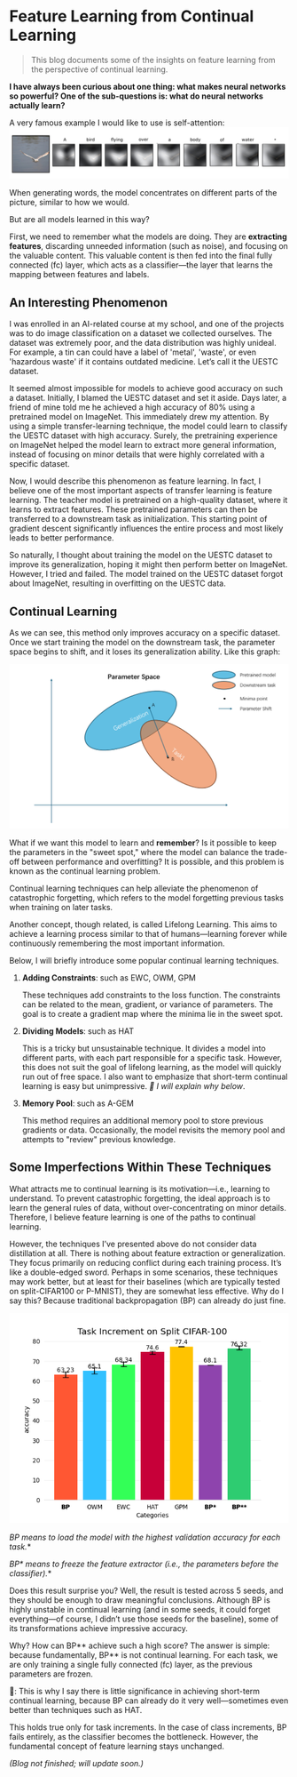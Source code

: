 # Feature Learning from Continual Learning

> This blog documents some of the insights on feature learning from the perspective of continual learning.

**I have always been curious about one thing: what makes neural networks so powerful? One of the sub-questions is: what do neural networks actually learn?**

A very famous example I would like to use is self-attention: ![image-20250220200020938](heatmap.png)

When generating words, the model concentrates on different parts of the picture, similar to how we would.

But are all models learned in this way?

First, we need to remember what the models are doing. They are **extracting features**, discarding unneeded information (such as noise), and focusing on the valuable content. This valuable content is then fed into the final fully connected (fc) layer, which acts as a classifier—the layer that learns the mapping between features and labels.

## An Interesting Phenomenon

I was enrolled in an AI-related course at my school, and one of the projects was to do image classification on a dataset we collected ourselves. The dataset was extremely poor, and the data distribution was highly unideal. For example, a tin can could have a label of 'metal', 'waste', or even 'hazardous waste' if it contains outdated medicine. Let’s call it the UESTC dataset.

It seemed almost impossible for models to achieve good accuracy on such a dataset. Initially, I blamed the UESTC dataset and set it aside. Days later, a friend of mine told me he achieved a high accuracy of 80% using a pretrained model on ImageNet. This immediately drew my attention. By using a simple transfer-learning technique, the model could learn to classify the UESTC dataset with high accuracy. Surely, the pretraining experience on ImageNet helped the model learn to extract more general information, instead of focusing on minor details that were highly correlated with a specific dataset.

Now, I would describe this phenomenon as feature learning. In fact, I believe one of the most important aspects of transfer learning is feature learning. The teacher model is pretrained on a high-quality dataset, where it learns to extract features. These pretrained parameters can then be transferred to a downstream task as initialization. This starting point of gradient descent significantly influences the entire process and most likely leads to better performance.

So naturally, I thought about training the model on the UESTC dataset to improve its generalization, hoping it might then perform better on ImageNet. However, I tried and failed. The model trained on the UESTC dataset forgot about ImageNet, resulting in overfitting on the UESTC data.

## Continual Learning

As we can see, this method only improves accuracy on a specific dataset. Once we start training the model on the downstream task, the parameter space begins to shift, and it loses its generalization ability. Like this graph:

![parameterspace](parameterspace.png)

What if we want this model to learn and **remember**? Is it possible to keep the parameters in the "sweet spot," where the model can balance the trade-off between performance and overfitting? It is possible, and this problem is known as the continual learning problem.

Continual learning techniques can help alleviate the phenomenon of catastrophic forgetting, which refers to the model forgetting previous tasks when training on later tasks.

Another concept, though related, is called Lifelong Learning. This aims to achieve a learning process similar to that of humans—learning forever while continuously remembering the most important information.

Below, I will briefly introduce some popular continual learning techniques.

1. **Adding Constraints**: such as EWC, OWM, GPM

   	These techniques add constraints to the loss function. The constraints can be related to the mean, gradient, or variance of parameters. The goal is to create a gradient map where the minima lie in the sweet spot.

2. **Dividing Models**: such as HAT

   	This is a tricky but unsustainable technique. It divides a model into different parts, with each part responsible for a specific task. However, this does not suit the goal of lifelong learning, as the model will quickly run out of free space. I also want to emphasize that short-term continual learning is easy but unimpressive. *📌 I will explain why below*.

3. **Memory Pool**: such as A-GEM

   	This method requires an additional memory pool to store previous gradients or data. Occasionally, the model revisits the memory pool and attempts to "review" previous knowledge.

## Some Imperfections Within These Techniques

What attracts me to continual learning is its motivation—i.e., learning to understand. To prevent catastrophic forgetting, the ideal approach is to learn the general rules of data, without over-concentrating on minor details. Therefore, I believe feature learning is one of the paths to continual learning.

However, the techniques I’ve presented above do not consider data distillation at all. There is nothing about feature extraction or generalization. They focus primarily on reducing conflict during each training process. It’s like a double-edged sword. Perhaps in some scenarios, these techniques may work better, but at least for their baselines (which are typically tested on split-CIFAR100 or P-MNIST), they are somewhat less effective. Why do I say this? Because traditional backpropagation (BP) can already do just fine.

![Cifar100](Cifar100.png)

**BP* means to load the model with the highest validation accuracy for each task.**

**BP\** means to freeze the feature extractor (i.e., the parameters before the classifier).**

Does this result surprise you? Well, the result is tested across 5 seeds, and they should be enough to draw meaningful conclusions. Although BP is highly unstable in continual learning (and in some seeds, it could forget everything—of course, I didn’t use those seeds for the baseline), some of its transformations achieve impressive accuracy.

Why? How can BP\*\* achieve such a high score? The answer is simple: because fundamentally, BP\*\* is not continual learning. For each task, we are only training a single fully connected (fc) layer, as the previous parameters are frozen.

📌: This is why I say there is little significance in achieving short-term continual learning, because BP can already do it very well—sometimes even better than techniques such as HAT.

This holds true only for task increments. In the case of class increments, BP fails entirely, as the classifier becomes the bottleneck. However, the fundamental concept of feature learning stays unchanged.

*(Blog not finished; will update soon.)*
